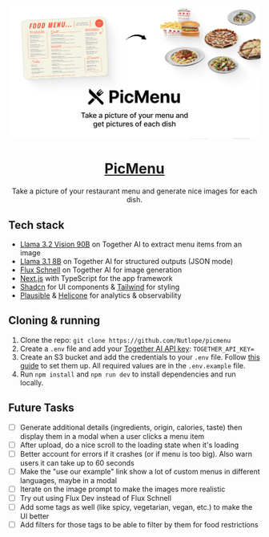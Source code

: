 <a href="https://www.picmenu.co">
  <img alt="PicMenu" src="./public/og-image.png">
  <h1 align="center">PicMenu</h1>
</a>

<p align="center">
  Take a picture of your restaurant menu and generate nice images for each dish.
</p>

## Tech stack

- [Llama 3.2 Vision 90B](https://dub.sh/together-ai) on Together AI to extract menu items from an image
- [Llama 3.1 8B](https://dub.sh/together-ai) on Together AI for structured outputs (JSON mode)
- [Flux Schnell](https://dub.sh/together-ai) on Together AI for image generation
- [Next.js](https://nextjs.org/) with TypeScript for the app framework
- [Shadcn](https://ui.shadcn.com/) for UI components & [Tailwind](https://tailwindcss.com/) for styling
- [Plausible](https://plausible.io/) & [Helicone](https://helicone.ai/) for analytics & observability

## Cloning & running

1. Clone the repo: `git clone https://github.com/Nutlope/picmenu`
2. Create a `.env` file and add your [Together AI API key](https://api.together.xyz/settings/api-keys): `TOGETHER_API_KEY=`
3. Create an S3 bucket and add the credentials to your `.env` file. Follow [this guide](https://next-s3-upload.codingvalue.com/setup) to set them up. All required values are in the `.env.example` file.
4. Run `npm install` and `npm run dev` to install dependencies and run locally.

## Future Tasks

- [ ] Generate additional details (ingredients, origin, calories, taste) then display them in a modal when a user clicks a menu item
- [ ] After upload, do a nice scroll to the loading state when it's loading
- [ ] Better account for errors if it crashes (or if menu is too big). Also warn users it can take up to 60 seconds
- [ ] Make the "use our example" link show a lot of custom menus in different languages, maybe in a modal
- [ ] Iterate on the image prompt to make the images more realistic
- [ ] Try out using Flux Dev instead of Flux Schnell
- [ ] Add some tags as well (like spicy, vegetarian, vegan, etc.) to make the UI better
- [ ] Add filters for those tags to be able to filter by them for food restrictions
